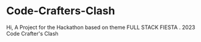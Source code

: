 # Code-Crafters-Clash
Hi, A Project for the Hackathon based on theme FULL STACK FIESTA .
2023 Code Crafter's Clash
